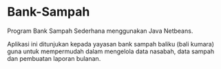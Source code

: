 # Bank-Sampah
Program Bank Sampah Sederhana menggunakan Java Netbeans.

Aplikasi ini ditunjukan kepada yayasan bank sampah baliku (bali kumara) guna untuk mempermudah dalam mengelola data nasabah, 
data sampah dan pembuatan laporan bulanan.

